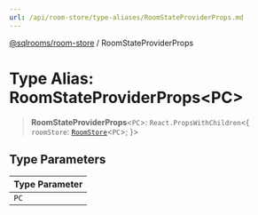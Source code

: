 ```yaml
---
url: /api/room-store/type-aliases/RoomStateProviderProps.md
---
```

[@sqlrooms/room-store](../index.md) / RoomStateProviderProps

# Type Alias: RoomStateProviderProps\<PC>

> **RoomStateProviderProps**<`PC`>: `React.PropsWithChildren`<{ `roomStore`: [`RoomStore`](RoomStore.md)<`PC`>; }>

## Type Parameters

| Type Parameter |
| ------ |
| `PC` |
